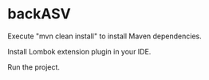 # backASV

Execute "mvn clean install" to install Maven dependencies.

Install Lombok extension plugin in your IDE.

Run the project.
